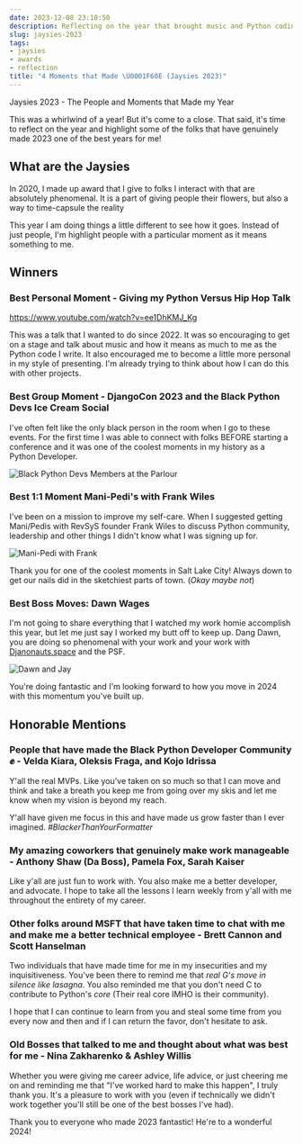 ```yaml
---
date: 2023-12-08 23:10:50
description: Reflecting on the year that brought music and Python coding moments together.
slug: jaysies-2023
tags:
- jaysies
- awards
- reflection
title: "4 Moments that Made \U0001F60E (Jaysies 2023)"
---
```


Jaysies 2023 - The People and Moments that Made my Year

This was a whirlwind of a year! But it's come to a close. That said, it's time to reflect on the year and highlight some of the folks that have genuinely made 2023 one of the best years for me!

## What are the Jaysies

In 2020, I made up award that I give to folks I interact with that are absolutely phenomenal. It is a part of giving people their flowers, but also a way to time-capsule the reality

This year I am doing things a little different to see how it goes. Instead of just people, I'm highlight people with a particular moment as it means something to me.

## Winners

### Best Personal Moment - Giving my Python Versus Hip Hop Talk

<https://www.youtube.com/watch?v=ee1DhKMJ_Kg>

This was a talk that I wanted to do since 2022. It was so encouraging to get on a stage and talk about music and how it means as much to me as the Python code I write. It also encouraged me to become a little more personal in my style of presenting. I'm already trying to think about how I can do this with other projects.

### Best Group Moment - DjangoCon 2023 and the Black Python Devs Ice Cream Social

I've often felt like the only black person in the room when I go to these events. For the first time I was able to connect with folks BEFORE starting a conference and it was one of the coolest moments in my history as a Python Developer.

![Black Python Devs Members at the Parlour](https://kjaymiller.azureedge.net/media/DCUS%20IceCream%20Social.jpg)


### Best 1:1 Moment Mani-Pedi's with Frank Wiles

I've been on a mission to improve my self-care. When I suggested getting Mani/Pedis with RevSyS founder Frank Wiles to discuss Python community, leadership and other things I didn't know what I was signing up for.

![Mani-Pedi with Frank](https://kjaymiller.azureedge.net/media/Frank-and-Jay-mani-pedi.jpeg)

Thank you for one of the coolest moments in Salt Lake City! Always down to get our nails did in the sketchiest parts of town. (_Okay maybe not_)

### Best Boss Moves: Dawn Wages

I'm not going to share everything that I watched my work homie accomplish this year, but let me just say I worked my butt off to keep up. Dang Dawn, you are doing so phenomenal with your work and your work with [Djanonauts.space](https://djangonaut.space) and the PSF.

![Dawn and Jay](https://kjaymiller.azureedge.net/media/jay-dawn-pyconus-2023.jpeg)

You're doing fantastic and I'm looking forward to how you move in 2024 with this momentum you've built up.

## Honorable Mentions

### People that have made the Black Python Developer Community ✊ - Velda Kiara, Oleksis Fraga, and Kojo Idrissa

Y'all the real MVPs. Like you've taken on so much so that I can move and think and take a breath you keep me from going over my skis and let me know when my vision is beyond my reach.

Y'all have given me focus in this and have made us grow faster than I ever imagined. _#BlackerThanYourFormatter_

### My amazing coworkers that genuinely make work manageable - Anthony Shaw (Da Boss), Pamela Fox, Sarah Kaiser

Like y'all are just fun to work with. You also make me a better developer, and advocate. I hope to take all the lessons I learn weekly from y'all with me throughout the entirety of my career.

### Other folks around MSFT that have taken time to chat with me and make me a better technical employee - Brett Cannon and Scott Hanselman

Two individuals that have made time for me in my insecurities and my inquisitiveness. You've been there to remind me that _real G's move in silence like lasagna_. You also reminded me that you don't need C to contribute to Python's _core_ (Their real core IMHO is their community).

I hope that I can continue to learn from you and steal some time from you every now and then and if I can return the favor, don't hesitate to ask.

### Old Bosses that talked to me and thought about what was best for me - Nina Zakharenko & Ashley Willis

Whether you were giving me career advice, life advice, or just cheering me on and reminding me that "I've worked hard to make this happen", I truly thank you. It's a pleasure to work with you (even if technically we didn't work together you'll still be one of the best bosses I've had).

Thank you to everyone who made 2023 fantastic! He're to a wonderful 2024!
